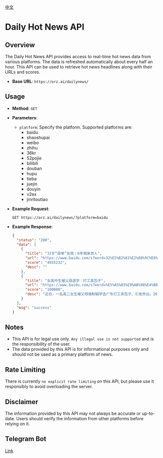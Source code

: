 [中文](README.md)

# Daily Hot News API

## Overview

The Daily Hot News API provides access to real-time hot news data from various platforms. The data is refreshed automatically about every half an hour. This API can be used to retrieve hot news headlines along with their URLs and scores.

- **Base URL**: `https://orz.ai/dailynews/`

## Usage

- **Method**: `GET`
- **Parameters**:
  - `platform`: Specify the platform. Supported platforms are:
	  - baidu
	  - shaoshupai
	  - weibo
	  - zhihu
	  - 36kr
	  - 52pojie
	  - bilibili
	  - douban
	  - hupu
	  - tieba
	  - juejin
	  - douyin
	  - v2ex
      - jinritoutiao

- **Example Request**:
  ```shell
  GET https://orz.ai/dailynews/?platform=baidu
  ```

- **Example Response**:
  ```json
  {
    "status": "200",
    "data": [
      {
        "title": "32岁“母单”女孩：6年相亲百人",
        "url": "https://www.baidu.com/s?word=32%E5%B2%81%E2%80%9C%E6%AF%8D%E5%8D%95%E2%80%9D%E5%A5%B3%E5%AD%A9%EF%BC%9A6%E5%B9%B4%E7%9B%B8%E4%BA%B2%E7%99%BE%E4%BA%BA&sa=fyb_news",
        "score": "4955232",
        "desc": ""
      },
      {
        "title": "女高中生被父母退学：打工卖包子",
        "url": "https://www.baidu.com/s?word=%E5%A5%B3%E9%AB%98%E4%B8%AD%E7%94%9F%E8%A2%AB%E7%88%B6%E6%AF%8D%E9%80%80%E5%AD%A6%EF%BC%9A%E6%89%93%E5%B7%A5%E5%8D%96%E5%8C%85%E5%AD%90&sa=fyb_news",
        "score": "100000",
        "desc": "近日，一名高二女生被父母强制辍学去广东打工卖包子，引发热议。26日，当地教育局回应：已经妥善处理了，女生已复学。"
      }
    ],
    "msg": "success"
  }
  ```

## Notes

- This API is for legal use only. `Any illegal use is not supported` and is the responsibility of the user.
- The data provided by this API is for informational purposes only and should not be used as a primary platform of news.

## Rate Limiting

There is currently `no explicit rate limiting` on this API, but please use it responsibly to avoid overloading the server.

## Disclaimer

The information provided by this API may not always be accurate or up-to-date. Users should verify the information from other platforms before relying on it.

## Telegram Bot
[Link](https://t.me/SpaceWatcherBot)